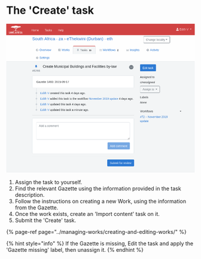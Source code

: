 # The 'Create' task

![](../.gitbook/assets/image%20%2852%29.png)

1. Assign the task to yourself.
2. Find the relevant Gazette using the information provided in the task description.
3. Follow the instructions on creating a new Work, using the information from the Gazette.
4. Once the work exists, create an 'Import content' task on it.
5. Submit the 'Create' task.

{% page-ref page="../managing-works/creating-and-editing-works/" %}

{% hint style="info" %}
If the Gazette is missing, Edit the task and apply the 'Gazette missing' label, then unassign it.
{% endhint %}



